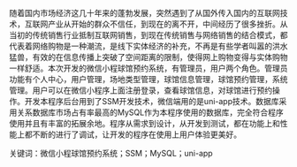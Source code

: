 
随着国内市场经济这几十年来的蓬勃发展，突然遇到了从国外传入国内的互联网技术，互联网产业从开始的群众不信任，到现在的离不开，中间经历了很多挫折。从当初的传统销售行业抵制互联网销售，到现在传统销售与网络销售的结合模式，都代表着网络购物是一种潮流，是线下实体经济的补充，不再是有些学者叫嚣的洪水猛兽，有效的在信息传播上突破了空间距离的限制，使得网上购物变得与实体购物一样舒适。本次开发的微信小程球馆预约系统，有管理员，用户两个角色。管理员功能有个人中心，用户管理，场地类型管理，球馆信息管理，球馆预约管理，系统管理。用户可以在微信小程序上面注册登录，查看球馆信息，对球馆进行预约操作。开发本程序后台用到了SSM开发技术，微信端用的是uni-app技术。数据库采用关系数据库市场占有率最高的MySQL作为本程序使用的数据库，完全符合程序使用并且有丰富的拓展余地。程序从需求到设计，从开发到测试，都在功能上和性能上都不断的进行了调试，让开发的程序在使用上用户体验更美好。

关键词：微信小程球馆预约系统；SSM；MySQL；uni-app
